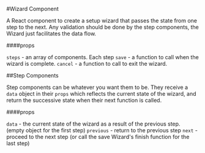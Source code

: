 #Wizard Component

A React component to create a setup wizard that passes the state from one step to the next. Any validation should be done by the step components, the Wizard just facilitates the data flow.

####props

`steps` - an array of components. Each step 
`save` - a function to call when the wizard is complete.
`cancel` - a function to call to exit the wizard.

##Step Components

Step components can be whatever you want them to be. They receive a `data` object in their `props` which reflects the current state of the wizard, and return the successive state when their next function is called.

####props

`data` - the current state of the wizard as a result of the previous step. (empty object for the first step)
`previous` - return to the previous step
`next` - proceed to the next step (or call the save Wizard's finish function for the last step)
